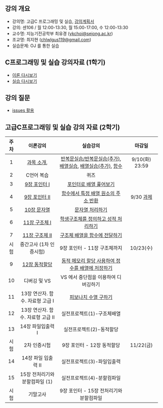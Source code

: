 
## 강의 개요
- 강의명: 고급C 프로그래밍 및 실습, [강의계획서](https://github.com/sejongresearch/2019.Fall.AdvancedC/blob/master/%EA%B0%95%EC%9D%98%EA%B3%84%ED%9A%8D%EC%84%9C.pdf)
- 강의: 센106 / 월 12:00-13:30, 월 15:00-17:00, 수 12:00-13:30
- 교수명: 지능기전공학부 최유경 (ykchoi@sejong.ac.kr)
- 조교명: 최지현 (chlwlgus119@gmail.com)
- 실습문제: OJ 를 통한 실습

## C프로그래밍 및 실습 강의자료 (1학기)
- [이론 다시보기](https://github.com/sejongresearch/2019.Fall.AdvancedC/blob/master/Lecture/Readme.md) 
- [실습 다시보기](https://github.com/sejongresearch/2019.Fall.AdvancedC/blob/master/Labs/Readme.md) 

## 강의 질문
- [issues 활용](https://github.com/sejongresearch/2019.Fall.AdvancedC/issues)


## 고급C프로그래밍 및 실습 강의 자료 (2학기)
| 주차 | 이론강의 | 실습강의  | 마감일 | 
|:--:|:--:|:--:|:--:|
| 1 | [과목 소개](https://github.com/sejongresearch/2019.Fall.AdvancedC/blob/master/Lecture/%EA%B0%95%EC%9D%98%EA%B0%9C%EC%9A%94.pdf),   | [반복문실습/반복문실습(추가)](https://github.com/sejongresearch/2019.Fall.AdvancedC/blob/master/Labs/6%EC%9E%A5%20%EB%B0%98%EB%B3%B5%EB%AC%B8-%EC%8B%A4%EC%8A%B5%EB%AC%B8%EC%A0%9C.pdf), [배열실습](https://github.com/sejongresearch/2019.Fall.AdvancedC/blob/master/Labs/7%EC%9E%A5%20%EB%B0%B0%EC%97%B4-%EC%8B%A4%EC%8A%B5%EB%AC%B8%EC%A0%9C.pdf), [배열실습(추가)](https://github.com/sejongresearch/2019.Fall.AdvancedC/blob/master/Labs/7%EC%9E%A5%20%EB%B0%B0%EC%97%B4-%EC%8B%A4%EC%8A%B5%EB%AC%B8%EC%A0%9C-%EC%B6%94%EA%B0%80.pdf), [함수](https://github.com/sejongresearch/2019.Fall.AdvancedC/blob/master/Labs/8%EC%9E%A5%20%ED%95%A8%EC%88%98-%EC%8B%A4%EC%8A%B5%EB%AC%B8%EC%A0%9C-20180201.pdf)|  9/10(화) 23:59 | 
| 2 | C언어 복습  | 퀴즈 | | 9/11(수) |
| 3 | [9장 포인터 I](https://github.com/sejongresearch/2019.Fall.AdvancedC/blob/master/Lecture/9%EC%9E%A5%20%ED%8F%AC%EC%9D%B8%ED%84%B0.pdf) | [포인터로 배열 훑어보기](https://github.com/sejongresearch/2019.Fall.AdvancedC/blob/master/Labs/9%EC%9E%A5%20%ED%8F%AC%EC%9D%B8%ED%84%B0-%EC%8B%A4%EC%8A%B5%EB%AC%B8%EC%A0%9C.pdf) | |
| 4 | [9장 포인터 II](https://github.com/sejongresearch/2019.Fall.AdvancedC/blob/master/Lecture/9%EC%9E%A5%20%ED%8F%AC%EC%9D%B8%ED%84%B0.pdf) | [함수에서 특정 배열 원소의 주소 반환](https://github.com/sejongresearch/2019.Fall.AdvancedC/blob/master/Labs/9%EC%9E%A5%20%ED%8F%AC%EC%9D%B8%ED%84%B0-%EC%8B%A4%EC%8A%B5%EB%AC%B8%EC%A0%9C.pdf) | 9/30 [과제](https://github.com/sejongresearch/2019.Fall.AdvancedC/blob/master/HW/09%EC%9E%A5%20%ED%8F%AC%EC%9D%B8%ED%84%B0-%EA%B3%BC%EC%A0%9C1(19%EB%85%84)-190916-(%EC%88%98%EC%A0%953).pdf) |
| 5 | [10장 문자열](https://github.com/sejongresearch/2019.Fall.AdvancedC/blob/master/Lecture/10%EC%9E%A5%20%EB%AC%B8%EC%9E%90%EC%97%B4.pdf) | [문자열 처리하기](https://github.com/sejongresearch/2019.Fall.AdvancedC/blob/master/Labs/10%EC%9E%A5%20%EB%AC%B8%EC%9E%90%EC%97%B4-%EC%8B%A4%EC%8A%B5%EB%AC%B8%EC%A0%9C.pdf) |  |
| 6 | [11장 구조체 I](https://github.com/sejongresearch/2019.Fall.AdvancedC/blob/master/Lecture/11%EC%9E%A5%20%EA%B5%AC%EC%A1%B0%EC%B2%B4.pdf) | [학생구조체를 정의하고 성적 처리하기](https://github.com/sejongresearch/2019.Fall.AdvancedC/blob/master/Labs/11%EC%9E%A5%20%EA%B5%AC%EC%A1%B0%EC%B2%B4-%EC%8B%A4%EC%8A%B5%EB%AC%B8%EC%A0%9C.pdf) |  |
| 7 | [11장 구조체 II](https://github.com/sejongresearch/2019.Fall.AdvancedC/blob/master/Lecture/11%EC%9E%A5%20%EA%B5%AC%EC%A1%B0%EC%B2%B4.pdf) | [구조체 배열을 함수에 전달하기](https://github.com/sejongresearch/2019.Fall.AdvancedC/blob/master/Labs/11%EC%9E%A5%20%EA%B5%AC%EC%A1%B0%EC%B2%B4-%EC%8B%A4%EC%8A%B5%EB%AC%B8%EC%A0%9C.pdf) |  |
| 시험 | 중간고사 (1차 인증시험) | 9장 포인터 - 11장 구조체까지 | 10/23(수) |
| 9 | [12장 동적할당](https://github.com/sejongresearch/2019.Fall.AdvancedC/blob/master/Lecture/12%EC%9E%A5%20%EB%8F%99%EC%A0%81%ED%95%A0%EB%8B%B9.pdf) | [동적 메모리 할당 사용하여 정수를 배열에 저장하기](https://github.com/sejongresearch/2019.Fall.AdvancedC/blob/master/Labs/12%EC%9E%A5%20%EB%8F%99%EC%A0%81%ED%95%A0%EB%8B%B9-%EC%8B%A4%EC%8A%B5%EB%AC%B8%EC%A0%9C.pdf) |  |
| 10 | 디버깅 및 VS | VS 에서 중단점을 이용하여 디버깅하기 |  |
| 11 | 13장 연산자. 함수. 자료형 고급 I | [피보나치 수열 구하기](https://github.com/sejongresearch/2019.Fall.AdvancedC/blob/master/Labs/13%EC%9E%A5%20%EC%97%B0%EC%82%B0%EC%9E%90%ED%95%A8%EC%88%98%EC%9E%90%EB%A3%8C%ED%98%95%20%EA%B3%A0%EA%B8%89-%EC%8B%A4%EC%8A%B5%EB%AC%B8%EC%A0%9C.pdf) |  |
| 12 | 13장 연산자. 함수. 자료형 고급 II | 실전프로젝트(1)-구조체배열 |  |
| 13 | 14장 파일입출력 I | 실전프로젝트(2)-동적할당 |  |
| 시험 | 2차 인증시험 | 9장 포인터 - 12장 동적할당 | 11/22(금) |
| 14 | 14장 파일 입출력 II | 실전프로젝트(3)-파일입출력 |  |
| 15 | 15장 전처리기와 분할컴파일 (1) | 실전프로젝트(4)-분할컴파일 |  |
| 시험 | 기말고사 | 9장 포인터 - 15장 전처리기와 분할컴파일 |  |





